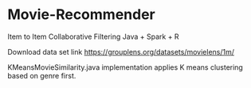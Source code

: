 # Movie-Recommender
Item to Item Collaborative Filtering Java + Spark + R

Download data set link
https://grouplens.org/datasets/movielens/1m/

KMeansMovieSimilarity.java implementation applies K means clustering based on genre first.

